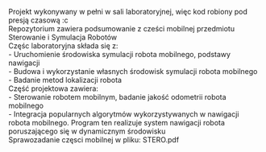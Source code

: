Projekt wykonywany w pełni w sali laboratoryjnej, więc kod robiony pod presją czasową :c <br>
Repozytorium zawiera podsumowanie z cześci mobilnej przedmiotu Sterowanie i Symulacja Robotów  <br>
Częśc laboratoryjna składa się z:  <br>
    - Uruchomienie środowiska symulacji robota mobilnego, podstawy nawigacji  <br>
    - Budowa i wykorzystanie własnych środowisk symulacji robota mobilnego  <br>
    - Badanie metod lokalizacji robota  <br>
Część projektowa zawiera:  <br>
    - Sterowanie robotem mobilnym, badanie jakość odometrii robota mobilnego  <br>
    - Integracja popularnych algorytmów wykorzystywanych w nawigacji robota mobilnego. Program ten realizuje system nawigacji robota poruszającego się w dynamicznym środowisku <br>
Sprawozadanie częsci mobilnej w pliku: STERO.pdf  <br>
